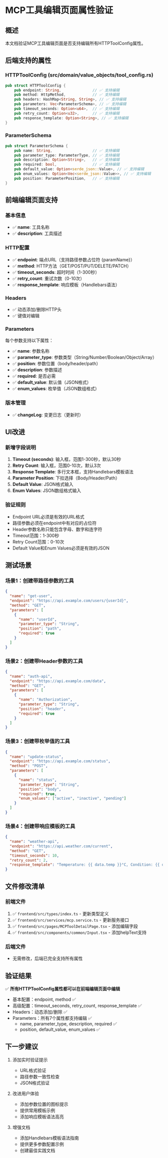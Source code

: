 # MCP工具编辑页面属性验证

## 概述
本文档验证MCP工具编辑页面是否支持编辑所有HTTPToolConfig属性。

## 后端支持的属性

### HTTPToolConfig (src/domain/value_objects/tool_config.rs)
```rust
pub struct HTTPToolConfig {
    pub endpoint: String,              // ✅ 支持编辑
    pub method: HttpMethod,            // ✅ 支持编辑
    pub headers: HashMap<String, String>, // ✅ 支持编辑
    pub parameters: Vec<ParameterSchema>, // ✅ 支持编辑
    pub timeout_seconds: Option<u64>,  // ✅ 支持编辑
    pub retry_count: Option<u32>,      // ✅ 支持编辑
    pub response_template: Option<String>, // ✅ 支持编辑
}
```

### ParameterSchema
```rust
pub struct ParameterSchema {
    pub name: String,                  // ✅ 支持编辑
    pub parameter_type: ParameterType, // ✅ 支持编辑
    pub description: Option<String>,   // ✅ 支持编辑
    pub required: bool,                // ✅ 支持编辑
    pub default_value: Option<serde_json::Value>, // ✅ 支持编辑
    pub enum_values: Option<Vec<serde_json::Value>>, // ✅ 支持编辑
    pub position: ParameterPosition,   // ✅ 支持编辑
}
```

## 前端编辑页面支持

### 基本信息
- ✅ **name**: 工具名称
- ✅ **description**: 工具描述

### HTTP配置
- ✅ **endpoint**: 端点URL（支持路径参数占位符 {paramName}）
- ✅ **method**: HTTP方法（GET/POST/PUT/DELETE/PATCH）
- ✅ **timeout_seconds**: 超时时间（1-300秒）
- ✅ **retry_count**: 重试次数（0-10次）
- ✅ **response_template**: 响应模板（Handlebars语法）

### Headers
- ✅ 动态添加/删除HTTP头
- ✅ 键值对编辑

### Parameters
每个参数支持以下属性：
- ✅ **name**: 参数名称
- ✅ **parameter_type**: 参数类型（String/Number/Boolean/Object/Array）
- ✅ **position**: 参数位置（body/header/path）
- ✅ **description**: 参数描述
- ✅ **required**: 是否必需
- ✅ **default_value**: 默认值（JSON格式）
- ✅ **enum_values**: 枚举值（JSON数组格式）

### 版本管理
- ✅ **changeLog**: 变更日志（更新时）

## UI改进

### 新增字段说明
1. **Timeout (seconds)**: 输入框，范围1-300秒，默认30秒
2. **Retry Count**: 输入框，范围0-10次，默认3次
3. **Response Template**: 多行文本框，支持Handlebars模板语法
4. **Parameter Position**: 下拉选择（Body/Header/Path）
5. **Default Value**: JSON格式输入
6. **Enum Values**: JSON数组格式输入

### 验证规则
- Endpoint URL必须是有效的URL格式
- 路径参数必须在endpoint中有对应的占位符
- Header参数名称只能包含字母、数字和连字符
- Timeout范围：1-300秒
- Retry Count范围：0-10次
- Default Value和Enum Values必须是有效的JSON

## 测试场景

### 场景1：创建带路径参数的工具
```json
{
  "name": "get-user",
  "endpoint": "https://api.example.com/users/{userId}",
  "method": "GET",
  "parameters": [
    {
      "name": "userId",
      "parameter_type": "String",
      "position": "path",
      "required": true
    }
  ]
}
```

### 场景2：创建带Header参数的工具
```json
{
  "name": "auth-api",
  "endpoint": "https://api.example.com/data",
  "method": "GET",
  "parameters": [
    {
      "name": "Authorization",
      "parameter_type": "String",
      "position": "header",
      "required": true
    }
  ]
}
```

### 场景3：创建带枚举值的工具
```json
{
  "name": "update-status",
  "endpoint": "https://api.example.com/status",
  "method": "POST",
  "parameters": [
    {
      "name": "status",
      "parameter_type": "String",
      "position": "body",
      "required": true,
      "enum_values": ["active", "inactive", "pending"]
    }
  ]
}
```

### 场景4：创建带响应模板的工具
```json
{
  "name": "weather-api",
  "endpoint": "https://api.weather.com/current",
  "method": "GET",
  "timeout_seconds": 10,
  "retry_count": 2,
  "response_template": "Temperature: {{ data.temp }}°C, Condition: {{ data.condition }}"
}
```

## 文件修改清单

### 前端文件
1. ✅ `frontend/src/types/index.ts` - 更新类型定义
2. ✅ `frontend/src/services/mcp.service.ts` - 更新服务接口
3. ✅ `frontend/src/pages/MCPToolDetailPage.tsx` - 添加编辑字段
4. ✅ `frontend/src/components/common/Input.tsx` - 添加helpText支持

### 后端文件
- 无需修改，后端已完全支持所有属性

## 验证结果

✅ **所有HTTPToolConfig属性都可以在前端编辑页面中编辑**

- 基本配置：endpoint, method ✅
- 高级配置：timeout_seconds, retry_count, response_template ✅
- Headers：动态添加/删除 ✅
- Parameters：所有7个属性都支持编辑 ✅
  - name, parameter_type, description, required ✅
  - position, default_value, enum_values ✅

## 下一步建议

1. 添加实时验证提示
   - URL格式验证
   - 路径参数一致性检查
   - JSON格式验证

2. 改进用户体验
   - 添加参数位置的图标提示
   - 提供常用模板示例
   - 添加响应模板语法高亮

3. 增强文档
   - 添加Handlebars模板语法指南
   - 提供更多参数配置示例
   - 创建最佳实践文档
